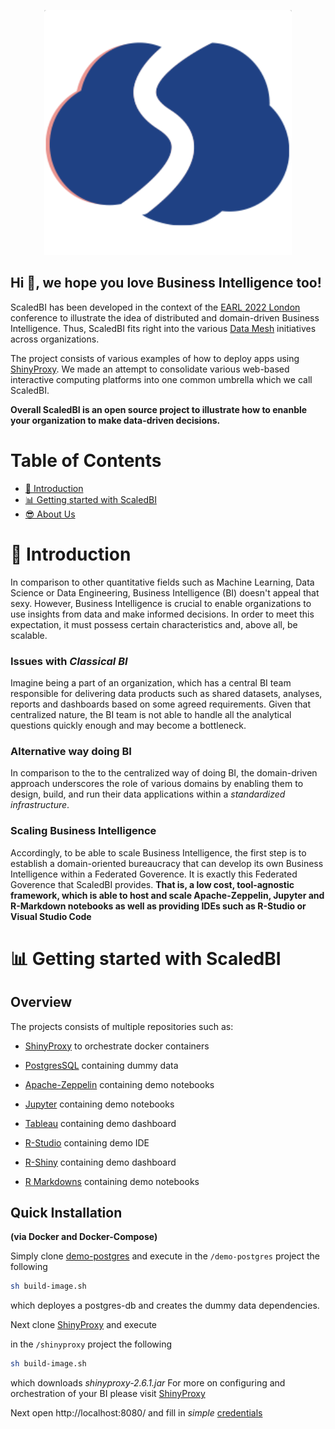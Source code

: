 <p align="center">
    <img src="images/ScaledBI.png" alt="scaledbi-banner">
</p>


## Hi 👋, we hope you love Business Intelligence too!

ScaledBI has been developed in the context of the [EARL 2022 London](https://www.ascent.io/earl) conference to illustrate the idea of distributed and domain-driven Business Intelligence.  Thus, ScaledBI fits right into the various [Data Mesh](https://www.oreilly.com/library/view/data-mesh/9781492092384/) initiatives across organizations.

The project consists of various examples of how to deploy apps using [ShinyProxy](https://www.shinyproxy.io/). We made an attempt to consolidate various web-based interactive computing platforms into one common umbrella which we call ScaledBI.

**Overall ScaledBI is an open source project to illustrate how to enanble your organization to make data-driven decisions.**

# Table of Contents
- [🏫 Introduction](#main-idea)
- [📊 Getting started with ScaledBI](#getting-started-with-scaledbi)
- [😎 About Us](#about-us)


# 🏫 Introduction <a name = "main-idea"></a>
In comparison to other quantitative fields such as Machine Learning, Data Science or Data Engineering, Business Intelligence (BI) doesn't appeal that sexy. However, Business Intelligence is crucial to enable organizations to use insights from data and make informed decisions. In order to meet this expectation, it must possess certain characteristics and, above all, be scalable.

### Issues with *Classical BI*
Imagine being a part of an organization, which has a central BI team responsible for delivering data products such as shared datasets, analyses, reports and dashboards based on some agreed requirements. Given that centralized nature, the BI team is not able to handle all the analytical questions quickly enough and may become a bottleneck.
### Alternative way doing BI
In comparison to the to the centralized way of doing BI, the domain-driven approach underscores the role of various domains by enabling them to design, build, and run their data applications within a *standardized infrastructure*.

### Scaling Business Intelligence
Accordingly, to be able to scale Business Intelligence, the first step is to establish a domain-oriented bureaucracy that can develop its own Business Intelligence within a Federated Goverence. It is exactly this Federated Goverence that ScaledBI provides. 
**That is, a low cost, tool-agnostic framework, which is able to host and scale Apache-Zeppelin, Jupyter and R-Markdown notebooks as well as providing IDEs such as R-Studio or Visual Studio Code**


# 📊 Getting started with ScaledBI <a name = "getting-started-with-scaledbi"></a>


## Overview
The projects consists of multiple repositories such as:

- [ShinyProxy](https://github.com/ScaledBI/shinyproxy) to orchestrate docker containers

- [PostgresSQL](https://github.com/ScaledBI/demo-postgres) containing dummy data

- [Apache-Zeppelin](https://github.com/ScaledBI/demo-zeppelin)  containing demo notebooks

- [Jupyter](https://github.com/ScaledBI/demo-jupyter) containing demo notebooks

- [Tableau](https://github.com/ScaledBI/demo-tableau) containing demo dashboard

- [R-Studio](https://github.com/ScaledBI/shinyproxy-rstudio-ide-demo) containing demo IDE

- [R-Shiny](https://github.com/ScaledBI/shinyproxy-demo) containing demo dashboard

- [R Markdowns](https://github.com/ScaledBI/demo-R-project) containing demo notebooks

## Quick Installation 
**(via Docker and Docker-Compose)**

Simply clone [demo-postgres](https://github.com/ScaledBI/demo-postgres) and execute
in the `/demo-postgres` project the following
```sh
sh build-image.sh
```
which deployes a postgres-db and creates the dummy data dependencies.

Next clone [ShinyProxy](https://github.com/ScaledBI/shinyproxy) and execute

in the `/shinyproxy` project the following

```sh
sh build-image.sh
```
which downloads *shinyproxy-2.6.1.jar* For more on configuring and orchestration of your BI please visit [ShinyProxy](https://www.shinyproxy.io/documentation/configuration/)

Next open http://localhost:8080/ and fill in *simple* [credentials](https://github.com/ScaledBI/shinyproxy/blob/main/application.yml#L16)

